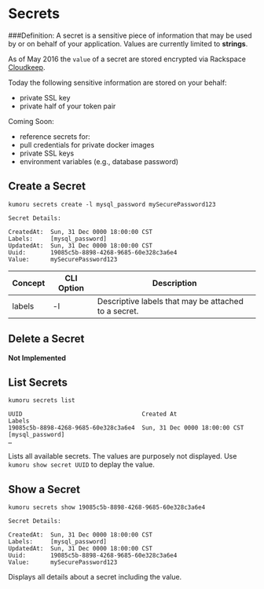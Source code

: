 # Secrets

###Definition:
A secret is a sensitive piece of information that may be used by or on behalf of your application. Values are currently limited to **strings**.

As of May 2016 the `value` of a secret are stored encrypted via Rackspace [Cloudkeep](https://developer.rackspace.com/docs/cloud-keep/v1/developer-guide/#document-getting-started).

Today the following sensitive information are stored on your behalf:

- private SSL key
- private half of your token pair

Coming Soon:

- reference secrets for:
 - pull credentials for private docker images
 - private SSL keys
 - environment variables (e.g., database password)

## Create a Secret

```shell
kumoru secrets create -l mysql_password mySecurePassword123

Secret Details:

CreatedAt:  Sun, 31 Dec 0000 18:00:00 CST
Labels:     [mysql_password]
UpdatedAt:  Sun, 31 Dec 0000 18:00:00 CST
Uuid:       19085c5b-8898-4268-9685-60e328c3a6e4
Value:      mySecurePassword123
```

Concept | CLI Option | Description
------- | ---------- | -----------
labels  | -l | Descriptive labels that may be attached to a secret.

## Delete a Secret

**Not Implemented**

## List Secrets

```shell
kumoru secrets list

UUID                                  Created At                     Labels
19085c5b-8898-4268-9685-60e328c3a6e4  Sun, 31 Dec 0000 18:00:00 CST  [mysql_password]
…
```

Lists all available secrets. The values are purposely not displayed. Use `kumoru show secret UUID` to deplay the value.

## Show a Secret

```shell
kumoru secrets show 19085c5b-8898-4268-9685-60e328c3a6e4

Secret Details:

CreatedAt:  Sun, 31 Dec 0000 18:00:00 CST
Labels:     [mysql_password]
UpdatedAt:  Sun, 31 Dec 0000 18:00:00 CST
Uuid:       19085c5b-8898-4268-9685-60e328c3a6e4
Value:      mySecurePassword123
```

Displays all details about a secret including the value.
